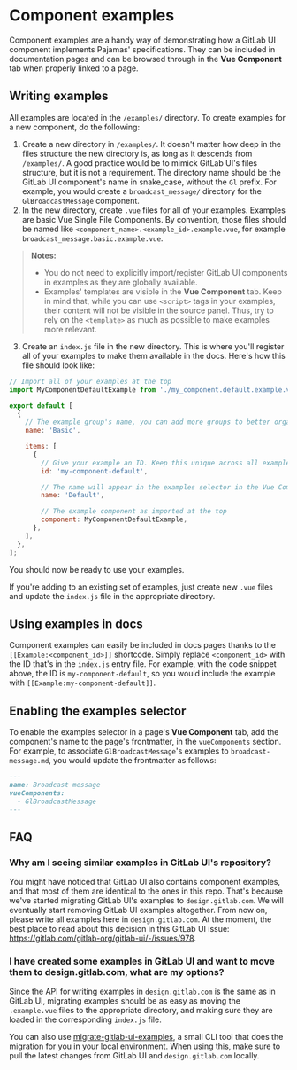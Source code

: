 # Component examples

Component examples are a handy way of demonstrating how a GitLab UI component implements Pajamas'
specifications. They can be included in documentation pages and can be browsed through in the
**Vue Component** tab when properly linked to a page.

## Writing examples

All examples are located in the `/examples/` directory. To create examples for
a new component, do the following:

1. Create a new directory in `/examples/`. It doesn't matter how deep in the files structure the
new directory is, as long as it descends from `/examples/`. A good practice would be to mimick
GitLab UI's files structure, but it is not a requirement. The directory name should be the GitLab UI
component's name in snake_case, without the `Gl` prefix. For example, you would create a
`broadcast_message/` directory for the `GlBroadcastMessage` component.
2. In the new directory, create `.vue` files for all of your examples. Examples are basic Vue Single
File Components. By convention, those files should be named like
`<component_name>.<example_id>.example.vue`, for example `broadcast_message.basic.example.vue`.

> **Notes:**
> * You do not need to explicitly import/register GitLab UI components in examples as they are
> globally available.
> * Examples' templates are visible in the **Vue Component** tab. Keep in mind that, while you can
> use `<script>` tags in your examples, their content will not be visible in the source panel. Thus,
> try to rely on the `<template>` as much as possible to make examples more relevant.

3. Create an `index.js` file in the new directory. This is where you'll register all of your
examples to make them available in the docs. Here's how this file should look like:

```javascript
// Import all of your examples at the top
import MyComponentDefaultExample from './my_component.default.example.vue';

export default [
  {
    // The example group's name, you can add more groups to better organize examples
    name: 'Basic',

    items: [
      {
        // Give your example an ID. Keep this unique across all examples
        id: 'my-component-default',

        // The name will appear in the examples selector in the Vue Component tab
        name: 'Default',

        // The example component as imported at the top
        component: MyComponentDefaultExample,
      },
    ],
  },
];
```

You should now be ready to use your examples.

If you're adding to an existing set of examples, just create new `.vue` files and update the
`index.js` file in the appropriate directory.

## Using examples in docs

Component examples can easily be included in docs pages thanks to the `[[Example:<component_id>]]`
shortcode. Simply replace `<component_id>` with the ID that's in the `index.js` entry file. For
example, with the code snippet above, the ID is `my-component-default`, so you would include the
example with `[[Example:my-component-default]]`.

## Enabling the examples selector

To enable the examples selector in a page's **Vue Component** tab, add the component's name to the
page's frontmatter, in the `vueComponents` section. For example, to associate `GlBroadcastMessage`'s
examples to `broadcast-message.md`, you would update the frontmatter as follows:

```markdown
---
name: Broadcast message
vueComponents:
  - GlBroadcastMessage
---
```

## FAQ

### Why am I seeing similar examples in GitLab UI's repository?

You might have noticed that GitLab UI also contains component examples, and that most of them are
identical to the ones in this repo. That's because we've started migrating GitLab UI's examples to
`design.gitlab.com`. We will eventually start removing GitLab UI examples altogether. From now on,
please write all examples here in `design.gitlab.com`. At the moment, the best place to read about
this decision in this GitLab UI issue: https://gitlab.com/gitlab-org/gitlab-ui/-/issues/978.

### I have created some examples in GitLab UI and want to move them to design.gitlab.com, what are my options?

Since the API for writing examples in `design.gitlab.com` is the same as in GitLab UI, migrating
examples should be as easy as moving the `.example.vue` files to the appropriate directory, and
making sure they are loaded in the corresponding `index.js` file.

You can also use [migrate-gitlab-ui-examples](https://gitlab.com/pgascouvaillancourt/migrate-gitlab-ui-examples),
a small CLI tool that does the migration for you in your local environment. When using this, make
sure to pull the latest changes from GitLab UI and `design.gitlab.com` locally.
